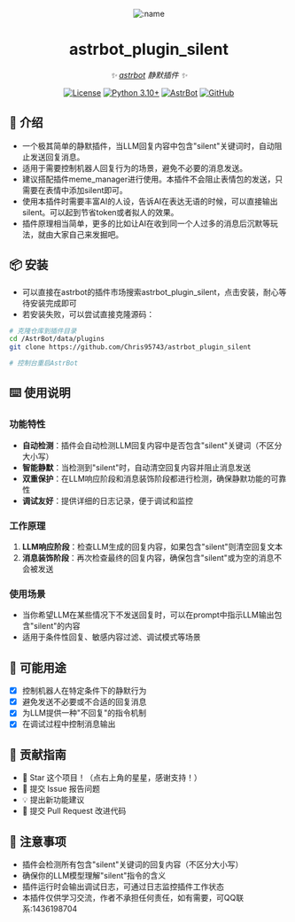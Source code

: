 <div align="center">

![:name](https://count.getloli.com/@astrbot_plugin_silent?name=astrbot_plugin_silent&theme=minecraft&padding=6&offset=0&align=top&scale=1&pixelated=1&darkmode=auto)

# astrbot_plugin_silent

_✨ [astrbot](https://github.com/AstrBotDevs/AstrBot) 静默插件 ✨_  

[![License](https://img.shields.io/badge/License-MIT-green.svg)](https://opensource.org/licenses/MIT)
[![Python 3.10+](https://img.shields.io/badge/Python-3.10%2B-blue.svg)](https://www.python.org/)
[![AstrBot](https://img.shields.io/badge/AstrBot-3.4%2B-orange.svg)](https://github.com/Soulter/AstrBot)
[![GitHub](https://img.shields.io/badge/作者-Chris-blue)](https://github.com/Chris95743)

</div>

## 🤝 介绍

- 一个极其简单的静默插件，当LLM回复内容中包含"silent"关键词时，自动阻止发送回复消息。
- 适用于需要控制机器人回复行为的场景，避免不必要的消息发送。
- 建议搭配插件meme_manager进行使用。本插件不会阻止表情包的发送，只需要在表情中添加silent即可。
- 使用本插件时需要丰富AI的人设，告诉AI在表达无语的时候，可以直接输出silent。可以起到节省token或者拟人的效果。
- 插件原理相当简单，更多的比如让AI在收到同一个人过多的消息后沉默等玩法，就由大家自己来发掘吧。

## 📦 安装

- 可以直接在astrbot的插件市场搜索astrbot_plugin_silent，点击安装，耐心等待安装完成即可
- 若安装失败，可以尝试直接克隆源码：

```bash
# 克隆仓库到插件目录
cd /AstrBot/data/plugins
git clone https://github.com/Chris95743/astrbot_plugin_silent

# 控制台重启AstrBot
```

## ⌨️ 使用说明

### 功能特性

- **自动检测**：插件会自动检测LLM回复内容中是否包含"silent"关键词（不区分大小写）
- **智能静默**：当检测到"silent"时，自动清空回复内容并阻止消息发送
- **双重保护**：在LLM响应阶段和消息装饰阶段都进行检测，确保静默功能的可靠性
- **调试友好**：提供详细的日志记录，便于调试和监控

### 工作原理

1. **LLM响应阶段**：检查LLM生成的回复内容，如果包含"silent"则清空回复文本
2. **消息装饰阶段**：再次检查最终的回复内容，确保包含"silent"或为空的消息不会被发送

### 使用场景

- 当你希望LLM在某些情况下不发送回复时，可以在prompt中指示LLM输出包含"silent"的内容
- 适用于条件性回复、敏感内容过滤、调试模式等场景

## 🤝 可能用途

- [x] 控制机器人在特定条件下的静默行为
- [x] 避免发送不必要或不合适的回复消息
- [x] 为LLM提供一种"不回复"的指令机制
- [x] 在调试过程中控制消息输出

## 👥 贡献指南

- 🌟 Star 这个项目！（点右上角的星星，感谢支持！）
- 🐛 提交 Issue 报告问题
- 💡 提出新功能建议
- 🔧 提交 Pull Request 改进代码

## 📌 注意事项

- 插件会检测所有包含"silent"关键词的回复内容（不区分大小写）
- 确保你的LLM模型理解"silent"指令的含义
- 插件运行时会输出调试日志，可通过日志监控插件工作状态
- 本插件仅供学习交流，作者不承担任何责任，如有需要，可QQ联系:1436198704

